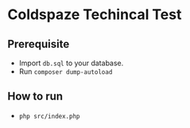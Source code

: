 # Coldspaze Techincal Test

## Prerequisite

- Import `db.sql` to your database.
- Run `composer dump-autoload`

## How to run

- `php src/index.php`
